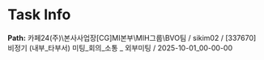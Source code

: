 # Task Info

**Path:** 카페24(주)\본사사업장\[CG]MI본부\MIH그룹\BVO팀 / sikim02 / [337670] 비정기 (내부_타부서) 미팅_회의_소통 _ 외부미팅 / 2025-10-01_00-00-00

